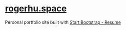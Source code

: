 # [rogerhu.space](https://rogerhu.space)

Personal portfolio site built with [Start Bootstrap - Resume](https://startbootstrap.com/theme/resume/)
